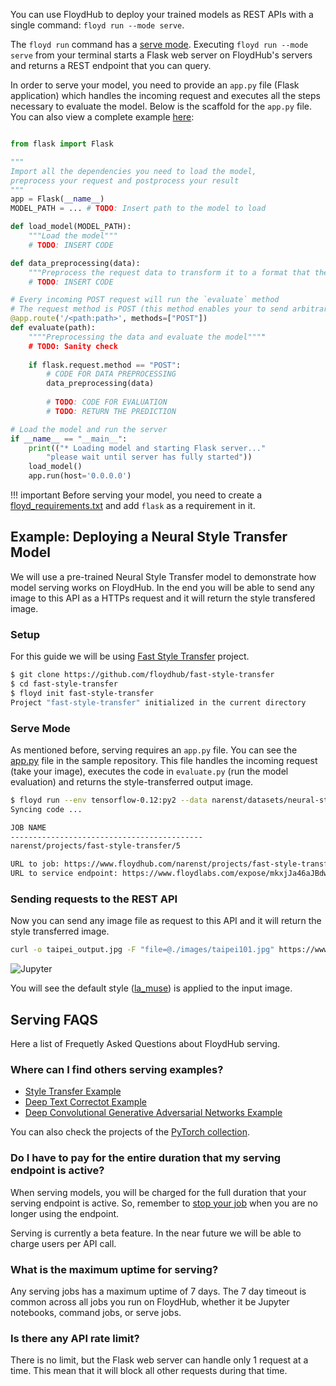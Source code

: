 You can use FloydHub to deploy your trained models as REST APIs with a single command: `floyd run --mode serve`.

The `floyd run` command has a [serve mode](../commands/run.md#serve). Executing `floyd run --mode serve` from your terminal starts a Flask web server on FloydHub's servers and returns a REST endpoint that you can query. 

In order to serve your model, you need to provide an `app.py` file (Flask application) which handles the incoming request and executes all the steps necessary to evaluate the model. Below is the scaffold for the `app.py` file. You can also view a complete example [here](https://github.com/floydhub/fast-style-transfer/blob/master/app.py):

```python

from flask import Flask

"""
Import all the dependencies you need to load the model, 
preprocess your request and postprocess your result
"""
app = Flask(__name__)
MODEL_PATH = ... # TODO: Insert path to the model to load

def load_model(MODEL_PATH):
	"""Load the model"""
	# TODO: INSERT CODE

def data_preprocessing(data):
	"""Preprocess the request data to transform it to a format that the model understands"""
	# TODO: INSERT CODE

# Every incoming POST request will run the `evaluate` method
# The request method is POST (this method enables your to send arbitrary data to the endpoint in the request body, including images, JSON, encoded-data, etc.)
@app.route('/<path:path>', methods=["POST"])
def evaluate(path):
	""""Preprocessing the data and evaluate the model""""
	# TODO: Sanity check
	
    if flask.request.method == "POST":
    	# CODE FOR DATA PREPROCESSING
    	data_preprocessing(data)
	
    	# TODO: CODE FOR EVALUATION
    	# TODO: RETURN THE PREDICTION

# Load the model and run the server
if __name__ == "__main__":
    print(("* Loading model and starting Flask server..."
        "please wait until server has fully started"))
    load_model()
    app.run(host='0.0.0.0')
```

!!! important
	Before serving your model, you need to create a [floyd_requirements.txt](../commands/run.md#floyd_requirementstxt) and add `flask` as a requirement in it.

## Example: Deploying a Neural Style Transfer Model

We will use a pre-trained Neural Style Transfer model to demonstrate how model serving works on FloydHub. In the end you will be able to send any image to this API as a HTTPs request and it will return the style transfered image.

### Setup

For this guide we will be using [Fast Style Transfer](https://github.com/floydhub/fast-style-transfer)
project.

```bash
$ git clone https://github.com/floydhub/fast-style-transfer
$ cd fast-style-transfer
$ floyd init fast-style-transfer
Project "fast-style-transfer" initialized in the current directory
```

### Serve Mode

As mentioned before, serving requires an `app.py` file. You can see the
[app.py](https://github.com/floydhub/fast-style-transfer/blob/master/app.py) file in the sample repository. This file handles the
incoming request (take your image), executes the code in `evaluate.py` (run the model evaluation) and returns the style-transferred output image.

```bash
$ floyd run --env tensorflow-0.12:py2 --data narenst/datasets/neural-style-transfer-pre-trained-models/1:input --mode serve
Syncing code ...

JOB NAME
-------------------------------------------
narenst/projects/fast-style-transfer/5

URL to job: https://www.floydhub.com/narenst/projects/fast-style-transfer/5
URL to service endpoint: https://www.floydlabs.com/expose/mkxjJa46aJBdwP4AEdKxfU
```

### Sending requests to the REST API

Now you can send any image file as request to this API and it will return the style transferred image.

```bash
curl -o taipei_output.jpg -F "file=@./images/taipei101.jpg" https://www.floydlabs.com/expose/mkxjJa46aJBdwP4AEdKxfU
```

![Jupyter](../img/taipei_muse.jpg)

You will see the default style ([la_muse](https://github.com/floydhub/fast-style-transfer/blob/master/examples/style/la_muse.jpg)) is applied to the input image.

## Serving FAQS

Here a list of Frequetly Asked Questions about FloydHub serving.

### Where can I find others serving examples?

- [Style Transfer Example](../examples/style_transfer.md#model-api)
- [Deep Text Correctot Example](../examples/deep_corrector#serve-model-through-rest-api)
- [Deep Convolutional Generative Adversarial Networks Example](../examples/dcgan#serve-the-model-with-a-rest-api)

You can also check the projects of the [PyTorch collection](https://www.floydhub.com/explore/frameworks/pytorch).

### Do I have to pay for the entire duration that my serving endpoint is active?

When serving models, you will be charged for the full duration that your serving endpoint is active. So, remember to [stop your job](../guides/stop_job.md) when you are no longer using the endpoint. 

Serving is currently a beta feature. In the near future we will be able to charge users per API call.

### What is the maximum uptime for serving?

Any serving jobs has a maximum uptime of 7 days. The 7 day timeout is common across all jobs you run on FloydHub, whether it be Jupyter notebooks, command jobs, or serve jobs.

### Is there any API rate limit?

There is no limit, but the Flask web server can handle only 1 request at a time. This mean that it will block all other requests during that time.
